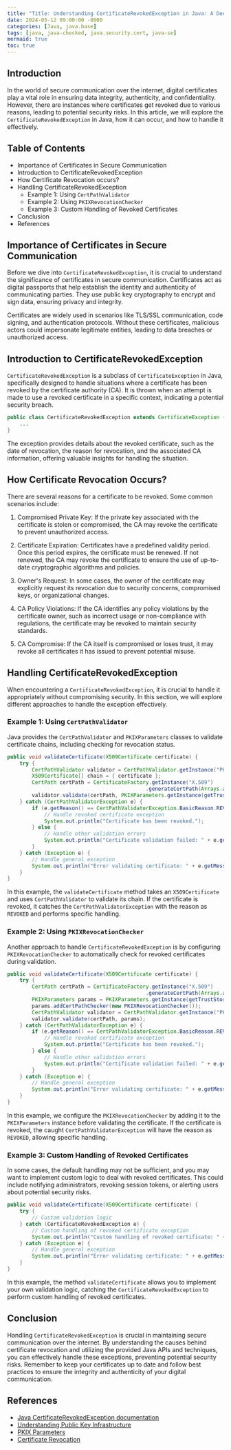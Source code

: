 ```yaml
---
title: "Title: Understanding CertificateRevokedException in Java: A Deep Dive Into Handling Revoked Certificates"
date: 2024-05-12 09:00:00 -0000
categories: [Java, java.base]
tags: [java, java-checked, java.security.cert, java-se]
mermaid: true
toc: true
---
```



## Introduction
In the world of secure communication over the internet, digital certificates play a vital role in ensuring data integrity, authenticity, and confidentiality. However, there are instances where certificates get revoked due to various reasons, leading to potential security risks. In this article, we will explore the `CertificateRevokedException` in Java, how it can occur, and how to handle it effectively.

## Table of Contents
- Importance of Certificates in Secure Communication
- Introduction to CertificateRevokedException
- How Certificate Revocation occurs?
- Handling CertificateRevokedException
  - Example 1: Using `CertPathValidator`
  - Example 2: Using `PKIXRevocationChecker`
  - Example 3: Custom Handling of Revoked Certificates
- Conclusion
- References

## Importance of Certificates in Secure Communication
Before we dive into `CertificateRevokedException`, it is crucial to understand the significance of certificates in secure communication. Certificates act as digital passports that help establish the identity and authenticity of communicating parties. They use public key cryptography to encrypt and sign data, ensuring privacy and integrity.

Certificates are widely used in scenarios like TLS/SSL communication, code signing, and authentication protocols. Without these certificates, malicious actors could impersonate legitimate entities, leading to data breaches or unauthorized access.

## Introduction to CertificateRevokedException
`CertificateRevokedException` is a subclass of `CertificateException` in Java, specifically designed to handle situations where a certificate has been revoked by the certificate authority (CA). It is thrown when an attempt is made to use a revoked certificate in a specific context, indicating a potential security breach.

```java
public class CertificateRevokedException extends CertificateException {
    ...
}
```

The exception provides details about the revoked certificate, such as the date of revocation, the reason for revocation, and the associated CA information, offering valuable insights for handling the situation.

## How Certificate Revocation Occurs?
There are several reasons for a certificate to be revoked. Some common scenarios include:

1. Compromised Private Key: If the private key associated with the certificate is stolen or compromised, the CA may revoke the certificate to prevent unauthorized access.

2. Certificate Expiration: Certificates have a predefined validity period. Once this period expires, the certificate must be renewed. If not renewed, the CA may revoke the certificate to ensure the use of up-to-date cryptographic algorithms and policies.

3. Owner's Request: In some cases, the owner of the certificate may explicitly request its revocation due to security concerns, compromised keys, or organizational changes.

4. CA Policy Violations: If the CA identifies any policy violations by the certificate owner, such as incorrect usage or non-compliance with regulations, the certificate may be revoked to maintain security standards.

5. CA Compromise: If the CA itself is compromised or loses trust, it may revoke all certificates it has issued to prevent potential misuse.

## Handling CertificateRevokedException
When encountering a `CertificateRevokedException`, it is crucial to handle it appropriately without compromising security. In this section, we will explore different approaches to handle the exception effectively.

### Example 1: Using `CertPathValidator`
Java provides the `CertPathValidator` and `PKIXParameters` classes to validate certificate chains, including checking for revocation status.

```java
public void validateCertificate(X509Certificate certificate) {
    try {
        CertPathValidator validator = CertPathValidator.getInstance("PKIX");
        X509Certificate[] chain = { certificate };
        CertPath certPath = CertificateFactory.getInstance("X.509")
                                             .generateCertPath(Arrays.asList(chain));
        validator.validate(certPath, PKIXParameters.getInstance(getTrustStore()));
    } catch (CertPathValidatorException e) {
        if (e.getReason() == CertPathValidatorException.BasicReason.REVOKED) {
            // Handle revoked certificate exception
            System.out.println("Certificate has been revoked.");
        } else {
            // Handle other validation errors
            System.out.println("Certificate validation failed: " + e.getMessage());
        }
    } catch (Exception e) {
        // Handle general exception
        System.out.println("Error validating certificate: " + e.getMessage());
    }
}
```

In this example, the `validateCertificate` method takes an `X509Certificate` and uses `CertPathValidator` to validate its chain. If the certificate is revoked, it catches the `CertPathValidatorException` with the reason as `REVOKED` and performs specific handling.

### Example 2: Using `PKIXRevocationChecker`
Another approach to handle `CertificateRevokedException` is by configuring `PKIXRevocationChecker` to automatically check for revoked certificates during validation.

```java
public void validateCertificate(X509Certificate certificate) {
    try {
        CertPath certPath = CertificateFactory.getInstance("X.509")
                                             .generateCertPath(Arrays.asList(certificate));
        PKIXParameters params = PKIXParameters.getInstance(getTrustStore());
        params.addCertPathChecker(new PKIXRevocationChecker());
        CertPathValidator validator = CertPathValidator.getInstance("PKIX");
        validator.validate(certPath, params);
    } catch (CertPathValidatorException e) {
        if (e.getReason() == CertPathValidatorException.BasicReason.REVOKED) {
            // Handle revoked certificate exception
            System.out.println("Certificate has been revoked.");
        } else {
            // Handle other validation errors
            System.out.println("Certificate validation failed: " + e.getMessage());
        }
    } catch (Exception e) {
        // Handle general exception
        System.out.println("Error validating certificate: " + e.getMessage());
    }
}
```

In this example, we configure the `PKIXRevocationChecker` by adding it to the `PKIXParameters` instance before validating the certificate. If the certificate is revoked, the caught `CertPathValidatorException` will have the reason as `REVOKED`, allowing specific handling.

### Example 3: Custom Handling of Revoked Certificates
In some cases, the default handling may not be sufficient, and you may want to implement custom logic to deal with revoked certificates. This could include notifying administrators, revoking session tokens, or alerting users about potential security risks.

```java
public void validateCertificate(X509Certificate certificate) {
    try {
        // Custom validation logic
    } catch (CertificateRevokedException e) {
        // Custom handling of revoked certificate exception
        System.out.println("Custom handling of revoked certificate: " + e.getMessage());
    } catch (Exception e) {
        // Handle general exception
        System.out.println("Error validating certificate: " + e.getMessage());
    }
}
```

In this example, the method `validateCertificate` allows you to implement your own validation logic, catching the `CertificateRevokedException` to perform custom handling of revoked certificates.

## Conclusion
Handling `CertificateRevokedException` is crucial in maintaining secure communication over the internet. By understanding the causes behind certificate revocation and utilizing the provided Java APIs and techniques, you can effectively handle these exceptions, preventing potential security risks. Remember to keep your certificates up to date and follow best practices to ensure the integrity and authenticity of your digital communication.

## References
- [Java CertificateRevokedException documentation](https://docs.oracle.com/en/java/javase/11/docs/api/java.base/javax/security/cert/CertificateRevokedException.html)
- [Understanding Public Key Infrastructure](https://www.webopedia.com/TERM/P/public_key_infrastructure.html)
- [PKIX Parameters](https://docs.oracle.com/en/java/javase/11/docs/api/java.base/java/security/cert/PKIXParameters.html)
- [Certificate Revocation](https://en.wikipedia.org/wiki/Revocation_list)